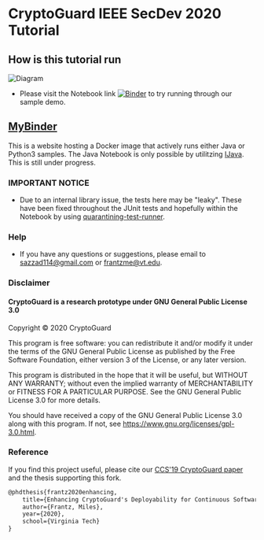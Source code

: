 # CryptoGuard IEEE SecDev 2020 Tutorial

## How is this tutorial run
![Diagram](http://www.plantuml.com/plantuml/png/RP1DYiCm38NtEOKkC7E0B8R0K4fteJSmzclgaiX1FwMzVLtIXGdT20a-FJvfK0jYlipTAEM6QFJpH-FiK-QUpZ39k8Eqk4HGB0aKE5722axWcA7KRVXxyL-UgvMZ1qbz7H1iunMr19by0PlIfKYBTas_3pay4DsWP5UGni2_ExfnTM6b4zVq9LWkt8XzZlkE3U1KF_02)

* Please visit the Notebook link [![Binder](https://mybinder.org/badge_logo.svg)](https://mybinder.org/v2/gh/franceme/cryptoguard/2020_SecDev_Tutorial?filepath=SecDev_Tutorial.ipynb) to try running through our sample demo.

## [MyBinder](https://mybinder.org/)
This is a website hosting a Docker image that actively runs either Java or Python3 samples. The Java Notebook is only possible by utilitzing [IJava](https://github.com/SpencerPark/IJava). This is still under progress.

### IMPORTANT NOTICE

* Due to an internal library issue, the tests here may be "leaky".
These have been fixed throughout the JUnit tests and hopefully within the Notebook by using [quarantining-test-runner](https://github.com/BinaryTweed/quarantining-test-runner).

### Help

* If you have any questions or suggestions, please email to <sazzad114@gmail.com> or <frantzme@vt.edu>.

### Disclaimer

#### CryptoGuard is a research prototype under GNU General Public License 3.0

Copyright © 2020 CryptoGuard

This program is free software: you can redistribute it and/or modify it
under the terms of the GNU General Public License as published by the
Free Software Foundation, either version 3 of the License, or any later
version.

This program is distributed in the hope that it will be useful, but
WITHOUT ANY WARRANTY; without even the implied warranty of
MERCHANTABILITY or FITNESS FOR A PARTICULAR PURPOSE. See the GNU General
Public License 3.0 for more details.

You should have received a copy of the GNU General Public License 3.0
along with this program. If not, see
<https://www.gnu.org/licenses/gpl-3.0.html>.

### Reference

If you find this project useful, please cite our [CCS\'19 CryptoGuard
paper](https://dl.acm.org/citation.cfm?doid=3319535.3345659) and the thesis supporting this fork.

```latex
@phdthesis{frantz2020enhancing,
	title={Enhancing CryptoGuard's Deployability for Continuous Software Security Scanning},
	author={Frantz, Miles},
	year={2020},
	school={Virginia Tech}
}
```
